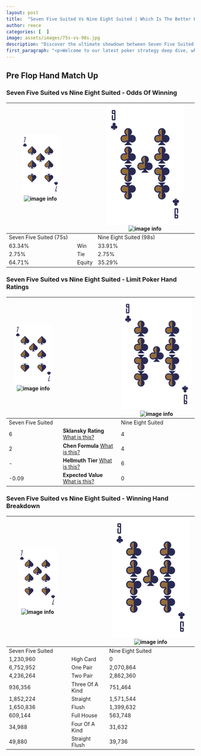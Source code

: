 ```yaml
---
layout: post
title:  "Seven Five Suited Vs Nine Eight Suited | Which Is The Better Hand In Poker? A Complete Guide"
author: reece
categories: [  ]
image: assets/images/75s-vs-98s.jpg
description: "Discover the ultimate showdown between Seven Five Suited and Nine Eight Suited in poker! Uncover the odds, strategies, and scenarios where one hand triumphs over the other. Get ready to up your poker game with this thrilling analysis."
first_paragraph: "<p>Welcome to our latest poker strategy deep dive, where we're pitting two distinct hands against each other in a high-stakes showdown: Seven Five Suited vs Nine Eight Suited.</p><p>In the dynamic world of poker, every decision counts, and knowing which hand holds the upper hand is key to your success at the table.</p><p>In this article, we'll dissect these two hands, explore the scenarios where one dominates the other, and equip you with the knowledge to make strategic choices that can tip the odds in your favor.</p><p>Get ready to unravel the intriguing dynamics of these poker hands and elevate your game to new heights.</p>"
---
```




[comment]: # (sp0)

## Pre Flop Hand Match Up

<div class="table hand-ratings" markdown="1"> 



### Seven Five Suited vs Nine Eight Suited - Odds Of Winning


    
| ![image info](assets/images/hand1/7.png) ![image info](assets/images/hand1/5s.png) |  | ![image info](assets/images/hand2/9.png) ![image info](assets/images/hand2/8s.png) |
| -------- | -------- | -------- |
| Seven Five Suited (75s) |  | Nine Eight Suited (98s) |
| 63.34% | Win | 33.91% |
| 2.75% | Tie | 2.75% |
| 64.71% | Equity | 35.29% |




[comment]: # (sp1)



### Seven Five Suited vs Nine Eight Suited - Limit Poker Hand Ratings


    
| ![image info](assets/images/hand1/7.png) ![image info](assets/images/hand1/5s.png) |  | ![image info](assets/images/hand2/9.png) ![image info](assets/images/hand2/8s.png) |
| -------- | -------- | -------- |
| Seven Five Suited |  | Nine Eight Suited |
| 6 | **Sklansky Rating** [What is this?](/sklansky-rating-explained) | 4 |
| 2 | **Chen Formula** [What is this?](/chen-formula-explained) | 4 |
| - | **Hellmuth Tier** [What is this?](/Hellmuth-tier-explained) | 6 |
| -0.09 | **Expected Value** [What is this?](/expected-value-explained) | 0 |




[comment]: # (sp2)



### Seven Five Suited vs Nine Eight Suited - Winning Hand Breakdown


    
| ![image info](assets/images/hand1/7.png) ![image info](assets/images/hand1/5s.png) |  | ![image info](assets/images/hand2/9.png) ![image info](assets/images/hand2/8s.png) |
| -------- | -------- | -------- |
| Seven Five Suited |  | Nine Eight Suited |
| 1,230,960 | High Card | 0 |
| 6,752,952 | One Pair | 2,070,864 |
| 4,236,264 | Two Pair | 2,862,360 |
| 936,356 | Three Of A Kind | 751,464 |
| 1,852,224 | Straight | 1,571,544 |
| 1,650,836 | Flush | 1,399,632 |
| 609,144 | Full House | 563,748 |
| 34,988 | Four Of A Kind | 31,632 |
| 49,880 | Straight Flush | 39,736 |




[comment]: # (sp3)



</div>

[comment]: # (sp4)



[comment]: # (sp5)

